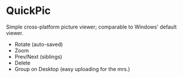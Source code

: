 QuickPic
========

Simple cross-platform picture viewer; comparable to Windows' default viewer.

* Rotate (auto-saved)
* Zoom
* Prev/Next (siblings)
* Delete
* Group on Desktop (easy uploading for the mrs.)
